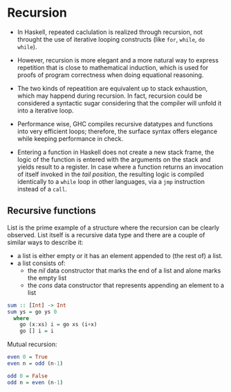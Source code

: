 # Recursion

* In Haskell, repeated caclulation is realized through recursion, not throught the use of iterative looping constructs (like `for`, `while`, `do while`).

* However, recursion is more elegant and a more natural way to express repetition that is close to mathematical induction, which is used for proofs of program correctness when doing equational reasoning.

* The two kinds of repeatition are equivalent up to stack exhaustion, which may happend during recursion. In fact, recursion could be considered a syntactic sugar considering that the compiler will unfold it into a iterative loop.

* Performance wise, GHC compiles recursive datatypes and functions into very efficient loops; therefore, the surface syntax offers elegance while keeping performance in check.

* Entering a function in Haskell does not create a new stack frame, the logic of the function is entered with the arguments on the stack and yields result to a register. In case where a function returns an invocation of itself invoked in the *tail position*, the resulting logic is compiled identically to a `while` loop in other languages, via a `jmp` instruction instead of a `call`.


## Recursive functions

List is the prime example of a structure where the recursion can be clearly observed. List itself is a recursive data type and there are a couple of similar ways to describe it: 
* a list is either empty or it has an element appended to (the rest of) a list.
* a list consists of:
  - the *nil* data constructor that marks the end of a list and alone marks the empty list
  - the *cons* data constructor that represents appending an element to a list




```hs
sum :: [Int] -> Int
sum ys = go ys 0
  where
    go (x:xs) i = go xs (i+x)
    go [] i = i
```


Mutual recursion:

```hs
even 0 = True
even n = odd (n-1)

odd 0 = False
odd n = even (n-1)
```

